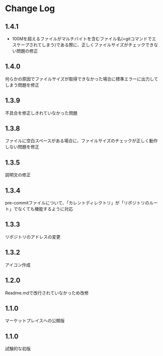 # Change Log

## 1.4.1

- 100Mを超えるファイルがマルチバイトを含むファイル名(=gitコマンドでエスケープされてしまう)である際に、正しくファイルサイズがチェックできない問題の修正

## 1.4.0

何らかの原因でファイルサイズが取得できなかった場合に標準エラーに出力してしまう問題を修正

## 1.3.9

不具合を修正しきれていなかった問題

## 1.3.8

ファイルに空白スペースがある場合に、ファイルサイズのチェックが正しく動作しない問題を修正

## 1.3.5

説明文の修正

## 1.3.4

pre-commitファイルについて、「カレントディレクトリ」が「リポジトリのルート」でなくても機能するように対応

## 1.3.3

リポジトリのアドレスの変更

## 1.3.2

アイコン作成

## 1.2.0

Readme.mdで改行されていなかっため改修

## 1.1.0

マーケットプレイスへの公開版

## 1.1.0

試験的な初版